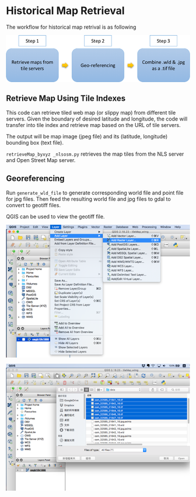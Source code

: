 # Historical Map Retrieval
The workflow for historical map retrival is as following

![flow_chart](Screenshots/flow_chart.png)

## Retrieve Map Using Tile Indexes

This code can retrieve tiled web map (or slippy map) from different tile servers. 
Given the boundary of desired latitude and longitude, the code will transfer into tile index and retrieve map based on the URL of tile servers.

The output will be map image (jpeg file) and its (latitude, longitude) bounding box (text file).

 `retrieveMap_byxyz _nlsosm.py` retrieves the map tiles from the NLS server and Open Street Map server. 
 
 ## Georeferencing 
 
Run  `generate_wld_file` to generate corresponding world file and point file for jpg files. Then feed the resulting world file and jpg files to gdal to convert to geotiff files.
 
QGIS can be used to view the geotiff file. 

![Screenshot1](Screenshots/Screenshot1.png)

![Screenshot2](Screenshots/Screenshot2.png)

